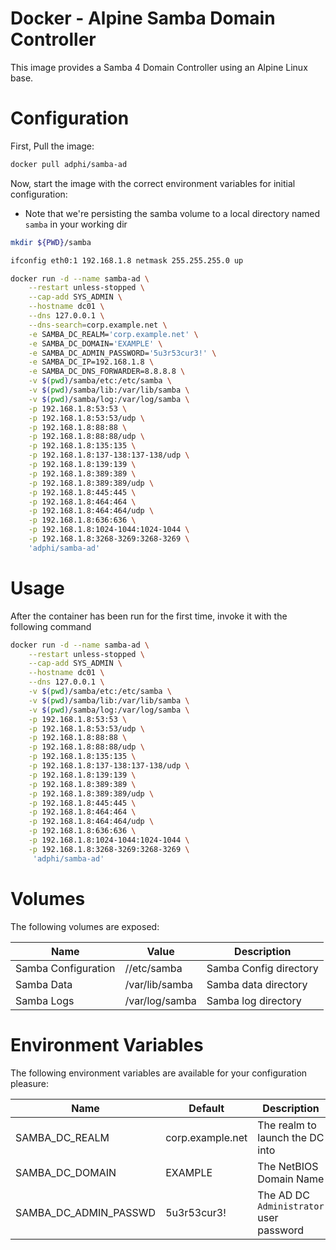 Docker - Alpine Samba Domain Controller
=======================================

This image provides a Samba 4 Domain Controller using an Alpine Linux base.

Configuration
=============
First, Pull the image:

```bash
docker pull adphi/samba-ad
```

Now, start the image with the correct environment variables for initial
configuration:

* Note that we're persisting the samba volume to a local directory named
`samba` in your working dir

```bash
mkdir ${PWD}/samba

ifconfig eth0:1 192.168.1.8 netmask 255.255.255.0 up

docker run -d --name samba-ad \
    --restart unless-stopped \
    --cap-add SYS_ADMIN \
    --hostname dc01 \
    --dns 127.0.0.1 \
    --dns-search=corp.example.net \
    -e SAMBA_DC_REALM='corp.example.net' \
    -e SAMBA_DC_DOMAIN='EXAMPLE' \
    -e SAMBA_DC_ADMIN_PASSWORD='5u3r53cur3!' \
    -e SAMBA_DC_IP=192.168.1.8 \
    -e SAMBA_DC_DNS_FORWARDER=8.8.8.8 \
    -v $(pwd)/samba/etc:/etc/samba \
    -v $(pwd)/samba/lib:/var/lib/samba \
    -v $(pwd)/samba/log:/var/log/samba \
    -p 192.168.1.8:53:53 \
    -p 192.168.1.8:53:53/udp \
    -p 192.168.1.8:88:88 \
    -p 192.168.1.8:88:88/udp \
    -p 192.168.1.8:135:135 \
    -p 192.168.1.8:137-138:137-138/udp \
    -p 192.168.1.8:139:139 \
    -p 192.168.1.8:389:389 \
    -p 192.168.1.8:389:389/udp \
    -p 192.168.1.8:445:445 \
    -p 192.168.1.8:464:464 \
    -p 192.168.1.8:464:464/udp \
    -p 192.168.1.8:636:636 \
    -p 192.168.1.8:1024-1044:1024-1044 \
    -p 192.168.1.8:3268-3269:3268-3269 \
    'adphi/samba-ad'
```

Usage
=====
After the container has been run for the first time, invoke it with the following command

```bash
docker run -d --name samba-ad \
    --restart unless-stopped \
    --cap-add SYS_ADMIN \
    --hostname dc01 \
    --dns 127.0.0.1 \
    -v $(pwd)/samba/etc:/etc/samba \
    -v $(pwd)/samba/lib:/var/lib/samba \
    -v $(pwd)/samba/log:/var/log/samba \
    -p 192.168.1.8:53:53 \
	-p 192.168.1.8:53:53/udp \
	-p 192.168.1.8:88:88 \
	-p 192.168.1.8:88:88/udp \
	-p 192.168.1.8:135:135 \
	-p 192.168.1.8:137-138:137-138/udp \
	-p 192.168.1.8:139:139 \
	-p 192.168.1.8:389:389 \
	-p 192.168.1.8:389:389/udp \
	-p 192.168.1.8:445:445 \
	-p 192.168.1.8:464:464 \
	-p 192.168.1.8:464:464/udp \
	-p 192.168.1.8:636:636 \
	-p 192.168.1.8:1024-1044:1024-1044 \
	-p 192.168.1.8:3268-3269:3268-3269 \
     'adphi/samba-ad'
```

Volumes
=======

The following volumes are exposed:


| Name | Value | Description |
|------|-------|-------------|
| Samba Configuration| //etc/samba | Samba Config directory |
| Samba Data| /var/lib/samba |Samba data directory |
| Samba Logs| /var/log/samba |Samba log directory |

Environment Variables
=====================

The following environment variables are available for your configuration
pleasure:

| Name | Default | Description |
|------|---------|-------------|
| SAMBA_DC_REALM | corp.example.net | The realm to launch the DC into
| SAMBA_DC_DOMAIN | EXAMPLE | The NetBIOS Domain Name
| SAMBA_DC_ADMIN_PASSWD | 5u3r53cur3! | The AD DC `Administrator` user password

